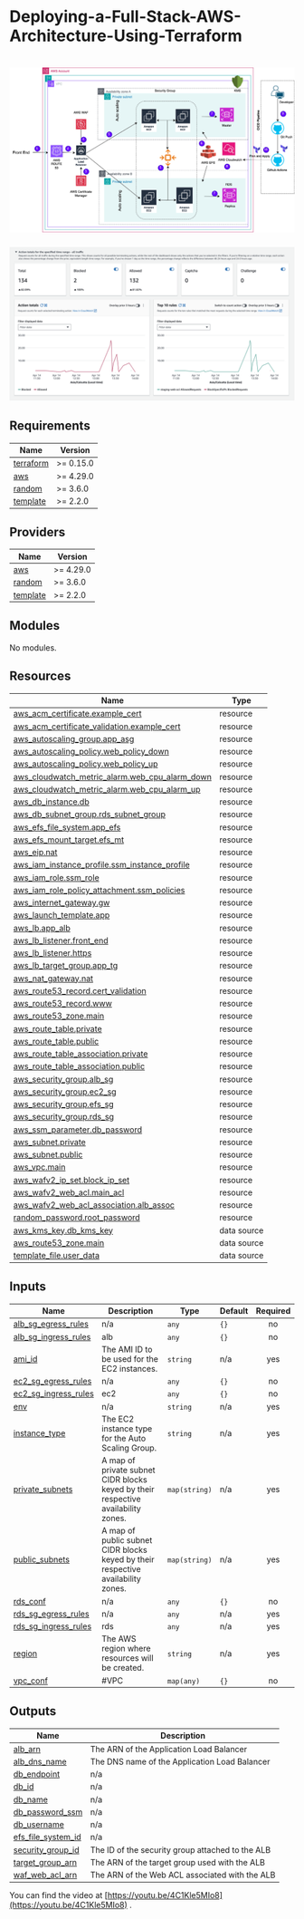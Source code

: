 
# Deploying-a-Full-Stack-AWS-Architecture-Using-Terraform
![ARCH](docs/architecture.jpg)
==============================
![WAF](docs/waf.jpg)

## Requirements

| Name | Version |
|------|---------|
| <a name="requirement_terraform"></a> [terraform](#requirement\_terraform) | >= 0.15.0 |
| <a name="requirement_aws"></a> [aws](#requirement\_aws) | >= 4.29.0 |
| <a name="requirement_random"></a> [random](#requirement\_random) | >= 3.6.0 |
| <a name="requirement_template"></a> [template](#requirement\_template) | >= 2.2.0 |

## Providers

| Name | Version |
|------|---------|
| <a name="provider_aws"></a> [aws](#provider\_aws) | >= 4.29.0 |
| <a name="provider_random"></a> [random](#provider\_random) | >= 3.6.0 |
| <a name="provider_template"></a> [template](#provider\_template) | >= 2.2.0 |

## Modules

No modules.

## Resources

| Name | Type |
|------|------|
| [aws_acm_certificate.example_cert](https://registry.terraform.io/providers/hashicorp/aws/latest/docs/resources/acm_certificate) | resource |
| [aws_acm_certificate_validation.example_cert](https://registry.terraform.io/providers/hashicorp/aws/latest/docs/resources/acm_certificate_validation) | resource |
| [aws_autoscaling_group.app_asg](https://registry.terraform.io/providers/hashicorp/aws/latest/docs/resources/autoscaling_group) | resource |
| [aws_autoscaling_policy.web_policy_down](https://registry.terraform.io/providers/hashicorp/aws/latest/docs/resources/autoscaling_policy) | resource |
| [aws_autoscaling_policy.web_policy_up](https://registry.terraform.io/providers/hashicorp/aws/latest/docs/resources/autoscaling_policy) | resource |
| [aws_cloudwatch_metric_alarm.web_cpu_alarm_down](https://registry.terraform.io/providers/hashicorp/aws/latest/docs/resources/cloudwatch_metric_alarm) | resource |
| [aws_cloudwatch_metric_alarm.web_cpu_alarm_up](https://registry.terraform.io/providers/hashicorp/aws/latest/docs/resources/cloudwatch_metric_alarm) | resource |
| [aws_db_instance.db](https://registry.terraform.io/providers/hashicorp/aws/latest/docs/resources/db_instance) | resource |
| [aws_db_subnet_group.rds_subnet_group](https://registry.terraform.io/providers/hashicorp/aws/latest/docs/resources/db_subnet_group) | resource |
| [aws_efs_file_system.app_efs](https://registry.terraform.io/providers/hashicorp/aws/latest/docs/resources/efs_file_system) | resource |
| [aws_efs_mount_target.efs_mt](https://registry.terraform.io/providers/hashicorp/aws/latest/docs/resources/efs_mount_target) | resource |
| [aws_eip.nat](https://registry.terraform.io/providers/hashicorp/aws/latest/docs/resources/eip) | resource |
| [aws_iam_instance_profile.ssm_instance_profile](https://registry.terraform.io/providers/hashicorp/aws/latest/docs/resources/iam_instance_profile) | resource |
| [aws_iam_role.ssm_role](https://registry.terraform.io/providers/hashicorp/aws/latest/docs/resources/iam_role) | resource |
| [aws_iam_role_policy_attachment.ssm_policies](https://registry.terraform.io/providers/hashicorp/aws/latest/docs/resources/iam_role_policy_attachment) | resource |
| [aws_internet_gateway.gw](https://registry.terraform.io/providers/hashicorp/aws/latest/docs/resources/internet_gateway) | resource |
| [aws_launch_template.app](https://registry.terraform.io/providers/hashicorp/aws/latest/docs/resources/launch_template) | resource |
| [aws_lb.app_alb](https://registry.terraform.io/providers/hashicorp/aws/latest/docs/resources/lb) | resource |
| [aws_lb_listener.front_end](https://registry.terraform.io/providers/hashicorp/aws/latest/docs/resources/lb_listener) | resource |
| [aws_lb_listener.https](https://registry.terraform.io/providers/hashicorp/aws/latest/docs/resources/lb_listener) | resource |
| [aws_lb_target_group.app_tg](https://registry.terraform.io/providers/hashicorp/aws/latest/docs/resources/lb_target_group) | resource |
| [aws_nat_gateway.nat](https://registry.terraform.io/providers/hashicorp/aws/latest/docs/resources/nat_gateway) | resource |
| [aws_route53_record.cert_validation](https://registry.terraform.io/providers/hashicorp/aws/latest/docs/resources/route53_record) | resource |
| [aws_route53_record.www](https://registry.terraform.io/providers/hashicorp/aws/latest/docs/resources/route53_record) | resource |
| [aws_route53_zone.main](https://registry.terraform.io/providers/hashicorp/aws/latest/docs/resources/route53_zone) | resource |
| [aws_route_table.private](https://registry.terraform.io/providers/hashicorp/aws/latest/docs/resources/route_table) | resource |
| [aws_route_table.public](https://registry.terraform.io/providers/hashicorp/aws/latest/docs/resources/route_table) | resource |
| [aws_route_table_association.private](https://registry.terraform.io/providers/hashicorp/aws/latest/docs/resources/route_table_association) | resource |
| [aws_route_table_association.public](https://registry.terraform.io/providers/hashicorp/aws/latest/docs/resources/route_table_association) | resource |
| [aws_security_group.alb_sg](https://registry.terraform.io/providers/hashicorp/aws/latest/docs/resources/security_group) | resource |
| [aws_security_group.ec2_sg](https://registry.terraform.io/providers/hashicorp/aws/latest/docs/resources/security_group) | resource |
| [aws_security_group.efs_sg](https://registry.terraform.io/providers/hashicorp/aws/latest/docs/resources/security_group) | resource |
| [aws_security_group.rds_sg](https://registry.terraform.io/providers/hashicorp/aws/latest/docs/resources/security_group) | resource |
| [aws_ssm_parameter.db_password](https://registry.terraform.io/providers/hashicorp/aws/latest/docs/resources/ssm_parameter) | resource |
| [aws_subnet.private](https://registry.terraform.io/providers/hashicorp/aws/latest/docs/resources/subnet) | resource |
| [aws_subnet.public](https://registry.terraform.io/providers/hashicorp/aws/latest/docs/resources/subnet) | resource |
| [aws_vpc.main](https://registry.terraform.io/providers/hashicorp/aws/latest/docs/resources/vpc) | resource |
| [aws_wafv2_ip_set.block_ip_set](https://registry.terraform.io/providers/hashicorp/aws/latest/docs/resources/wafv2_ip_set) | resource |
| [aws_wafv2_web_acl.main_acl](https://registry.terraform.io/providers/hashicorp/aws/latest/docs/resources/wafv2_web_acl) | resource |
| [aws_wafv2_web_acl_association.alb_assoc](https://registry.terraform.io/providers/hashicorp/aws/latest/docs/resources/wafv2_web_acl_association) | resource |
| [random_password.root_password](https://registry.terraform.io/providers/hashicorp/random/latest/docs/resources/password) | resource |
| [aws_kms_key.db_kms_key](https://registry.terraform.io/providers/hashicorp/aws/latest/docs/data-sources/kms_key) | data source |
| [aws_route53_zone.main](https://registry.terraform.io/providers/hashicorp/aws/latest/docs/data-sources/route53_zone) | data source |
| [template_file.user_data](https://registry.terraform.io/providers/hashicorp/template/latest/docs/data-sources/file) | data source |

## Inputs

| Name | Description | Type | Default | Required |
|------|-------------|------|---------|:--------:|
| <a name="input_alb_sg_egress_rules"></a> [alb\_sg\_egress\_rules](#input\_alb\_sg\_egress\_rules) | n/a | `any` | `{}` | no |
| <a name="input_alb_sg_ingress_rules"></a> [alb\_sg\_ingress\_rules](#input\_alb\_sg\_ingress\_rules) | alb | `any` | `{}` | no |
| <a name="input_ami_id"></a> [ami\_id](#input\_ami\_id) | The AMI ID to be used for the EC2 instances. | `string` | n/a | yes |
| <a name="input_ec2_sg_egress_rules"></a> [ec2\_sg\_egress\_rules](#input\_ec2\_sg\_egress\_rules) | n/a | `any` | `{}` | no |
| <a name="input_ec2_sg_ingress_rules"></a> [ec2\_sg\_ingress\_rules](#input\_ec2\_sg\_ingress\_rules) | ec2 | `any` | `{}` | no |
| <a name="input_env"></a> [env](#input\_env) | n/a | `string` | n/a | yes |
| <a name="input_instance_type"></a> [instance\_type](#input\_instance\_type) | The EC2 instance type for the Auto Scaling Group. | `string` | n/a | yes |
| <a name="input_private_subnets"></a> [private\_subnets](#input\_private\_subnets) | A map of private subnet CIDR blocks keyed by their respective availability zones. | `map(string)` | n/a | yes |
| <a name="input_public_subnets"></a> [public\_subnets](#input\_public\_subnets) | A map of public subnet CIDR blocks keyed by their respective availability zones. | `map(string)` | n/a | yes |
| <a name="input_rds_conf"></a> [rds\_conf](#input\_rds\_conf) | n/a | `any` | `{}` | no |
| <a name="input_rds_sg_egress_rules"></a> [rds\_sg\_egress\_rules](#input\_rds\_sg\_egress\_rules) | n/a | `any` | n/a | yes |
| <a name="input_rds_sg_ingress_rules"></a> [rds\_sg\_ingress\_rules](#input\_rds\_sg\_ingress\_rules) | rds | `any` | n/a | yes |
| <a name="input_region"></a> [region](#input\_region) | The AWS region where resources will be created. | `string` | n/a | yes |
| <a name="input_vpc_conf"></a> [vpc\_conf](#input\_vpc\_conf) | #VPC | `map(any)` | `{}` | no |

## Outputs

| Name | Description |
|------|-------------|
| <a name="output_alb_arn"></a> [alb\_arn](#output\_alb\_arn) | The ARN of the Application Load Balancer |
| <a name="output_alb_dns_name"></a> [alb\_dns\_name](#output\_alb\_dns\_name) | The DNS name of the Application Load Balancer |
| <a name="output_db_endpoint"></a> [db\_endpoint](#output\_db\_endpoint) | n/a |
| <a name="output_db_id"></a> [db\_id](#output\_db\_id) | n/a |
| <a name="output_db_name"></a> [db\_name](#output\_db\_name) | n/a |
| <a name="output_db_password_ssm"></a> [db\_password\_ssm](#output\_db\_password\_ssm) | n/a |
| <a name="output_db_username"></a> [db\_username](#output\_db\_username) | n/a |
| <a name="output_efs_file_system_id"></a> [efs\_file\_system\_id](#output\_efs\_file\_system\_id) | n/a |
| <a name="output_security_group_id"></a> [security\_group\_id](#output\_security\_group\_id) | The ID of the security group attached to the ALB |
| <a name="output_target_group_arn"></a> [target\_group\_arn](#output\_target\_group\_arn) | The ARN of the target group used with the ALB |
| <a name="output_waf_web_acl_arn"></a> [waf\_web\_acl\_arn](#output\_waf\_web\_acl\_arn) | The ARN of the Web ACL associated with the ALB |



You can find the video at [https://youtu.be/4C1Kle5MIo8](https://youtu.be/4C1Kle5MIo8) .
